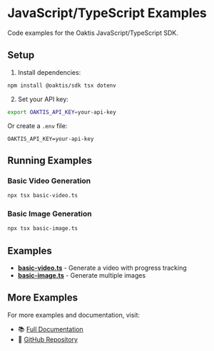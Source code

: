 # JavaScript/TypeScript Examples

Code examples for the Oaktis JavaScript/TypeScript SDK.

## Setup

1. Install dependencies:

```bash
npm install @oaktis/sdk tsx dotenv
```

2. Set your API key:

```bash
export OAKTIS_API_KEY=your-api-key
```

Or create a `.env` file:

```env
OAKTIS_API_KEY=your-api-key
```

## Running Examples

### Basic Video Generation

```bash
npx tsx basic-video.ts
```

### Basic Image Generation

```bash
npx tsx basic-image.ts
```

## Examples

- **[basic-video.ts](basic-video.ts)** - Generate a video with progress tracking
- **[basic-image.ts](basic-image.ts)** - Generate multiple images

## More Examples

For more examples and documentation, visit:

- 📚 [Full Documentation](https://docs.oaktis.com)
- 🐙 [GitHub Repository](https://github.com/oaktis/oaktis-sdk)
